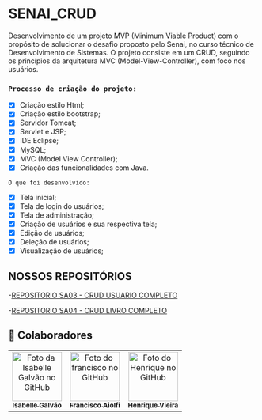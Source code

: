 # SENAI_CRUD

Desenvolvimento de um projeto MVP (Minimum Viable Product) com o propósito de solucionar o desafio proposto pelo Senai, no curso técnico de Desenvolvimento de Sistemas. O projeto consiste em um CRUD, seguindo os princípios da arquitetura MVC (Model-View-Controller), com foco nos usuários.

### `Processo de criação do projeto:`

- [x] Criação estilo Html;
- [x] Criação estilo bootstrap;
- [x] Servidor Tomcat;
- [x] Servlet e JSP;
- [x] IDE Eclipse;
- [x] MySQL;
- [x] MVC (Model View Controller);
- [x] Criação das funcionalidades com Java.

 `O que foi desenvolvido:`

- [x] Tela inicial;
- [x] Tela de login do usuários;
- [x] Tela de administração; 
- [x] Criação de usuários e sua respectiva tela; 
- [x] Edição de usuários;
- [x] Deleção de usuários;
- [x] Visualização de usuários;

## NOSSOS REPOSITÓRIOS

-[REPOSITORIO SA03 - CRUD USUARIO COMPLETO](https://github.com/isagalvao/SENAI_CRUD)

-[REPOSITORIO SA04 - CRUD LIVRO COMPLETO](https://github.com/franciscoaiolfi/sa04Senai)
  
## 🤝 Colaboradores

<table>
  <tr>
    <td align="Center">
      <a href="#">
        <img src="https://avatars.githubusercontent.com/u/102769431?v=4" width="100px;" alt="Foto da Isabelle Galvão no GitHub"/><br>
        <sub>
          <b>Isabelle Galvão</b>
        </sub>
      </a>
    </td>
   <td align="Center">
      <a href="#">
        <img src="https://avatars.githubusercontent.com/u/67024427?v=4" width="100px;" alt="Foto do francisco no GitHub"/><br>
        <sub>
          <b>Francisco Aiolfi</b>
        </sub>
      </a>
    </td>
  <td align="Center">
      <a href="#">
        <img src="https://avatars.githubusercontent.com/u/141380505?v=4" width="100px;" alt="Foto do Henrique no GitHub"/><br>
        <sub>
          <b>Henrique Vieira</b>
        </sub>
      </a>
    </td>
      </tr>
  </tr>
</table>
